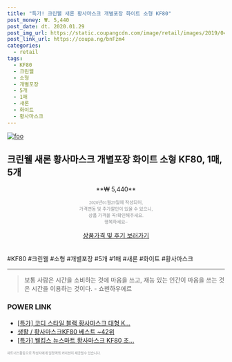```yaml
--- 
title: "특가! 크린웰 새론 황사마스크 개별포장 화이트 소형 KF80" 
post_money: ₩. 5,440 
post_date: dt. 2020.01.29 
post_img_url: https://static.coupangcdn.com/image/retail/images/2019/04/29/20/8/e93041b8-fd63-43d8-9ec4-c93622b2a205.jpg 
post_link_url: https://coupa.ng/bnFzm4 
categories: 
  - retail 
tags: 
  - KF80 
  - 크린웰 
  - 소형 
  - 개별포장 
  - 5개 
  - 1매 
  - 새론 
  - 화이트 
  - 황사마스크 
--- 
```

[![foo](https://static.coupangcdn.com/image/retail/images/2019/04/29/20/8/e93041b8-fd63-43d8-9ec4-c93622b2a205.jpg)](https://coupa.ng/bnFzm4) 

## 크린웰 새론 황사마스크 개별포장 화이트 소형 KF80, 1매, 5개 
<p style="text-align: center;">**₩ 5,440**</p> 
<p style="text-align: center;"><span style="color: #898c8f; font-family: Georgia,Times,serif; font-size: 0.75em;">2020년01월29일에 작성되어, <br>가격변동 및 추가할인이 있을 수 있으니,<br> 상품 가격을 꼭!확인해주세요.<br>행복하세요~</span> 
</p>	 
<div markdown="0" style="text-align: center;"><a href="https://coupa.ng/bnFzm4" class="btn btn--success">상품가격 및 후기 보러가기</a></div> 
<br><br> 
  #KF80 #크린웰 #소형 #개별포장 #5개 #1매 #새론 #화이트 #황사마스크 
<hr> 

> 보통 사람은 시간을 소비하는 것에 마음을 쓰고, 재능 있는 인간이 마음을 쓰는 것은 시간을 이용하는 것이다. - 쇼펜하우에르 


### POWER LINK

* <a href="https://blog.naver.com/santokki14/221789329117" target="_blank">[특가] 코디 스타일 블랙 황사마스크 대형 K...</a>
* <a href="https://blog.naver.com/santokki14/221787337669" target="_blank">생활 / 황사마스크KF80 베스트 ~42위</a>
* <a href="https://blog.naver.com/sakai111/221788984458" target="_blank">[특가] 웰킵스 뉴스마트 황사마스크 KF80 초...</a>

<span style="color: #898c8f; font-family: Georgia,Times,serif; font-size: 0.55em;">파트너스활동으로 작성자에게 일정액의 커미션이 제공될수 있습니다.</span> 
